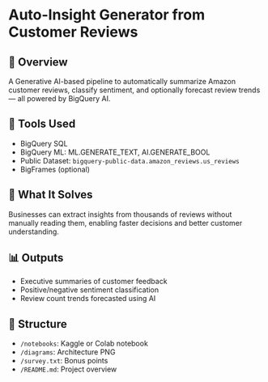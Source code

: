 # Auto-Insight Generator from Customer Reviews

## 📌 Overview
A Generative AI-based pipeline to automatically summarize Amazon customer reviews, classify sentiment, and optionally forecast review trends — all powered by BigQuery AI.

## 🚀 Tools Used
- BigQuery SQL
- BigQuery ML: ML.GENERATE_TEXT, AI.GENERATE_BOOL
- Public Dataset: `bigquery-public-data.amazon_reviews.us_reviews`
- BigFrames (optional)

## 🧠 What It Solves
Businesses can extract insights from thousands of reviews without manually reading them, enabling faster decisions and better customer understanding.

## 📊 Outputs
- Executive summaries of customer feedback
- Positive/negative sentiment classification
- Review count trends forecasted using AI

## 📁 Structure
- `/notebooks`: Kaggle or Colab notebook
- `/diagrams`: Architecture PNG
- `/survey.txt`: Bonus points
- `/README.md`: Project overview
